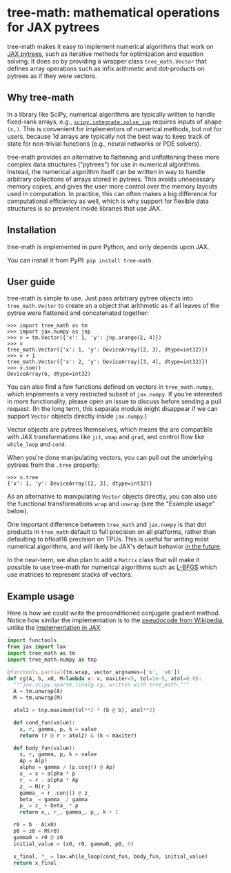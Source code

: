 # tree-math: mathematical operations for JAX pytrees

tree-math makes it easy to implement numerical algorithms that work on
[JAX pytrees](https://jax.readthedocs.io/en/latest/pytrees.html), such as
iterative methods for optimization and equation solving. It does so by providing
a wrapper class `tree_math.Vector` that defines array operations such as
infix arithmetic and dot-products on pytrees as if they were vectors.

## Why tree-math

In a library like SciPy, numerical algorithms are typically written to handle
fixed-rank arrays, e.g., [`scipy.integrate.solve_ivp`](https://docs.scipy.org/doc/scipy/reference/generated/scipy.integrate.solve_ivp.html)
requires inputs of shape `(n,)`. This is convenient for implementors of
numerical methods, but not for users, because 1d arrays are typically not the
best way to keep track of state for non-trivial functions (e.g., neural networks
or PDE solvers).

tree-math provides an alternative to flattening and unflattening these more
complex data structures ("pytrees") for use in numerical algorithms. Instead,
the numerical algorithm itself can be written in way to handle arbitrary
collections of arrays stored in pytrees. This avoids unnecessary memory copies,
and gives the user more control over the memory layouts used in computation.
In practice, this can often makes a big difference for computational efficiency
as well, which is why support for flexible data structures is so prevalent
inside libraries that use JAX.

## Installation

tree-math is implemented in pure Python, and only depends upon JAX.

You can install it from PyPI: `pip install tree-math`.

## User guide

tree-math is simple to use. Just pass arbitrary pytree objects into
`tree_math.Vector` to create an a object that arithmetic as if all leaves of
the pytree were flattened and concatenated together:
```
>>> import tree_math as tm
>>> import jax.numpy as jnp
>>> v = tm.Vector({'x': 1, 'y': jnp.arange(2, 4)})
>>> v
tree_math.Vector({'x': 1, 'y': DeviceArray([2, 3], dtype=int32)})
>>> v + 1
tree_math.Vector({'x': 2, 'y': DeviceArray([3, 4], dtype=int32)})
>>> v.sum()
DeviceArray(6, dtype=int32)
```

You can also find a few functions defined on vectors in `tree_math.numpy`, which
implements a very restricted subset of `jax.numpy`. If you're interested in more
functionality, please open an issue to discuss before sending a pull request.
(In the long term, this separate module might disappear if we can support
`Vector` objects directly inside `jax.numpy`.)

Vector objects are pytrees themselves, which means the are compatible with JAX
transformations like `jit`, `vmap` and `grad`, and control flow like
`while_loop` and `cond`.

When you're done manipulating vectors, you can pull out the underlying pytrees
from the `.tree` property:
```
>>> v.tree
{'x': 1, 'y': DeviceArray([2, 3], dtype=int32)}
```

As an alternative to manipulating `Vector` objects directly, you can also use
the functional transformations `wrap` and `unwrap` (see the "Example usage"
below).

One important difference between `tree_math` and `jax.numpy` is that dot
products in `tree_math` default to full precision on all platforms, rather
than defaulting to bfloat16 precision on TPUs. This is useful for writing most
numerical algorithms, and will likely be JAX's default behavior
[in the future](https://github.com/google/jax/pull/7859).

In the near-term, we also plan to add a `Matrix` class that will make it
possible to use tree-math for numerical algorithms such as
[L-BFGS](https://en.wikipedia.org/wiki/Limited-memory_BFGS) which use matrices
to represent stacks of vectors.

## Example usage

Here is how we could write the preconditioned conjugate gradient
method. Notice how similar the implementation is to the [pseudocode from
Wikipedia](https://en.wikipedia.org/wiki/Conjugate_gradient_method#The_preconditioned_conjugate_gradient_method),
unlike the [implementation in JAX](https://github.com/google/jax/blob/b5aea7bc2da4fb5ef96c87a59bfd1486d8958dd7/jax/_src/scipy/sparse/linalg.py#L111-L121):

```python
import functools
from jax import lax
import tree_math as tm
import tree_math.numpy as tnp

@functools.partial(tm.wrap, vector_argnames=['b', 'x0'])
def cg(A, b, x0, M=lambda x: x, maxiter=5, tol=1e-5, atol=0.0):
  """jax.scipy.sparse.linalg.cg, written with tree_math."""
  A = tm.unwrap(A)
  M = tm.unwrap(M)

  atol2 = tnp.maximum(tol**2 * (b @ b), atol**2)

  def cond_fun(value):
    x, r, gamma, p, k = value
    return (r @ r > atol2) & (k < maxiter)

  def body_fun(value):
    x, r, gamma, p, k = value
    Ap = A(p)
    alpha = gamma / (p.conj() @ Ap)
    x_ = x + alpha * p
    r_ = r - alpha * Ap
    z_ = M(r_)
    gamma_ = r_.conj() @ z_
    beta_ = gamma_ / gamma
    p_ = z_ + beta_ * p
    return x_, r_, gamma_, p_, k + 1

  r0 = b - A(x0)
  p0 = z0 = M(r0)
  gamma0 = r0 @ z0
  initial_value = (x0, r0, gamma0, p0, 0)

  x_final, *_ = lax.while_loop(cond_fun, body_fun, initial_value)
  return x_final
```
